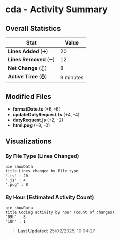 # cda - Activity Summary 

## Overall Statistics

| Stat                   | Value                                                             |
| ---------------------- | ----------------------------------------------------------------- |
| **Lines Added** (➕)   | 20                                          |
| **Lines Removed** (➖) | 12                                        |
| **Net Change** (↕)    | 8                |
| **Active Time** (⌚)   | 9 minutes |


## Modified Files
- **formatDate.ts** (+6, -6)
- **updateDutyRequest.ts** (+4, -4)
- **dutyRequest.js** (+2, -2)
- **html.pug** (+8, -0)

## Visualizations

### By File Type (Lines Changed)

```mermaid
pie showData
title Lines changed by file type
".ts" : 20
".js" : 4
".pug" : 8
```

### By Hour (Estimated Activity Count)

```mermaid
pie showData
title Coding activity by hour (count of changes)
"09h" : 8
"10h" : 1
```


> **Last Updated:** 25/02/2025, 10:04:27